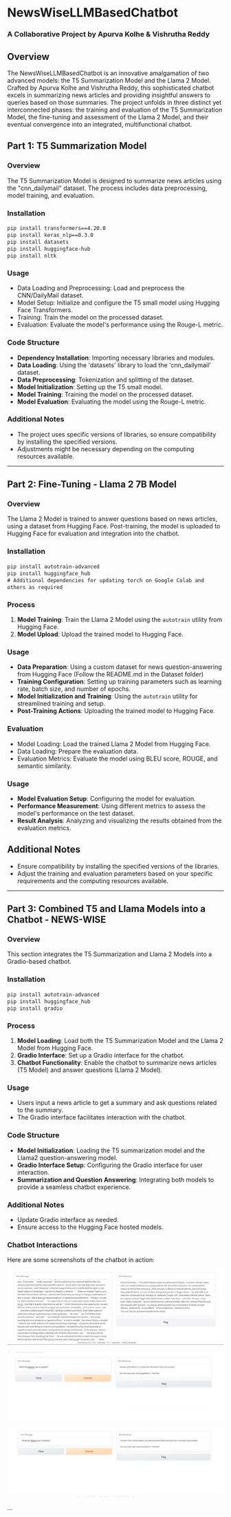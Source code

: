# NewsWiseLLMBasedChatbot
### A Collaborative Project by Apurva Kolhe & Vishrutha Reddy

## Overview
The NewsWiseLLMBasedChatbot is an innovative amalgamation of two advanced models: the T5 Summarization Model and the Llama 2 Model. Crafted by Apurva Kolhe and Vishrutha Reddy, this sophisticated chatbot excels in summarizing news articles and providing insightful answers to queries based on those summaries. The project unfolds in three distinct yet interconnected phases: the training and evaluation of the T5 Summarization Model, the fine-tuning and assessment of the Llama 2 Model, and their eventual convergence into an integrated, multifunctional chatbot.

## Part 1: T5 Summarization Model

### Overview
The T5 Summarization Model is designed to summarize news articles using the "cnn_dailymail" dataset. The process includes data preprocessing, model training, and evaluation.

### Installation
```
pip install transformers==4.20.0
pip install keras_nlp==0.3.0
pip install datasets
pip install huggingface-hub
pip install nltk
```

### Usage
- Data Loading and Preprocessing: Load and preprocess the CNN/DailyMail dataset.
- Model Setup: Initialize and configure the T5 small model using Hugging Face Transformers.
- Training: Train the model on the processed dataset.
- Evaluation: Evaluate the model's performance using the Rouge-L metric.
  
### Code Structure
- **Dependency Installation**: Importing necessary libraries and modules.
- **Data Loading**: Using the 'datasets' library to load the 'cnn_dailymail' dataset.
- **Data Preprocessing**: Tokenization and splitting of the dataset.
- **Model Initialization**: Setting up the T5 small model.
- **Model Training**: Training the model on the processed dataset.
- **Model Evaluation**: Evaluating the model using the Rouge-L metric.

### Additional Notes
- The project uses specific versions of libraries, so ensure compatibility by installing the specified versions.
- Adjustments might be necessary depending on the computing resources available.

---

## Part 2: Fine-Tuning - Llama 2 7B Model

### Overview
The Llama 2 Model is trained to answer questions based on news articles, using a dataset from Hugging Face. Post-training, the model is uploaded to Hugging Face for evaluation and integration into the chatbot.

### Installation
```
pip install autotrain-advanced
pip install huggingface_hub
# Additional dependencies for updating torch on Google Colab and others as required
```

### Process
1. **Model Training**: Train the Llama 2 Model using the `autotrain` utility from Hugging Face.
2. **Model Upload**: Upload the trained model to Hugging Face.

### Usage
- **Data Preparation**: Using a custom dataset for news question-answering from Hugging Face (Follow the README.md in the Dataset folder)
- **Training Configuration**: Setting up training parameters such as learning rate, batch size, and number of epochs.
- **Model Initialization and Training**: Using the `autotrain` utility for streamlined training and setup.
- **Post-Training Actions**: Uploading the trained model to Hugging Face.

### Evaluation
- Model Loading: Load the trained Llama 2 Model from Hugging Face.
- Data Loading: Prepare the evaluation data.
- Evaluation Metrics: Evaluate the model using BLEU score, ROUGE, and semantic similarity.

### Usage
- **Model Evaluation Setup**: Configuring the model for evaluation.
- **Performance Measurement**: Using different metrics to assess the model's performance on the test dataset.
- **Result Analysis**: Analyzing and visualizing the results obtained from the evaluation metrics.

## Additional Notes
- Ensure compatibility by installing the specified versions of the libraries.
- Adjust the training and evaluation parameters based on your specific requirements and the computing resources available.

---

## Part 3: Combined T5 and Llama Models into a Chatbot - NEWS-WISE

### Overview
This section integrates the T5 Summarization and Llama 2 Models into a Gradio-based chatbot.

### Installation
```
pip install autotrain-advanced
pip install huggingface_hub
pip install gradio
```

### Process
1. **Model Loading**: Load both the T5 Summarization Model and the Llama 2 Model from Hugging Face.
2. **Gradio Interface**: Set up a Gradio interface for the chatbot.
3. **Chatbot Functionality**: Enable the chatbot to summarize news articles (T5 Model) and answer questions (Llama 2 Model).

### Usage
- Users input a news article to get a summary and ask questions related to the summary.
- The Gradio interface facilitates interaction with the chatbot.

### Code Structure
- **Model Initialization**: Loading the T5 summarization model and the Llama2 question-answering model.
- **Gradio Interface Setup**: Configuring the Gradio interface for user interaction.
- **Summarization and Question Answering**: Integrating both models to provide a seamless chatbot experience.

### Additional Notes
- Update Gradio interface as needed.
- Ensure access to the Hugging Face hosted models.

### Chatbot Interactions

Here are some screenshots of the chatbot in action:

![Chatbot Interaction Summarizer](/chatbot_interaction_images/summarizer)

![Chatbot Interaction Question1](/chatbot_interaction_images/question1)

![Chatbot Interaction Question2](/chatbot_interaction_images/question2)

...
